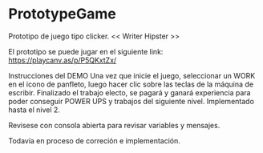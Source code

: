 # PrototypeGame
Prototipo de juego tipo clicker.
<< Writer Hipster >>

El prototipo se puede jugar en el siguiente link:
https://playcanv.as/p/P5QKxtZx/

Instrucciones del DEMO
  Una vez que inicie el juego, seleccionar un WORK en el icono de panfleto, luego hacer clic sobre las teclas de la máquina de escribir. 
  Finalizado el trabajo electo, se pagará y ganará experiencia para poder conseguir POWER UPS y trabajos del siguiente nivel.
  Implementado hasta el nivel 2.

Revisese con consola abierta para revisar variables y mensajes.

Todavía en proceso de correción e implementación.
